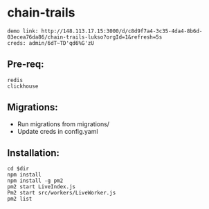 # chain-trails
```
demo link: http://148.113.17.15:3000/d/c8d9f7a4-3c35-4da4-8b6d-03ecea76da86/chain-trails-lukso?orgId=1&refresh=5s
creds: admin/6dT~TD'qd6%G'zU
```
## Pre-req:
```
redis
clickhouse
```
## Migrations:
* Run migrations from migrations/
* Update creds in config.yaml

## Installation:
```
cd $dir
npm install
npm install -g pm2
pm2 start LiveIndex.js
Pm2 start src/workers/LiveWorker.js
pm2 list
```
